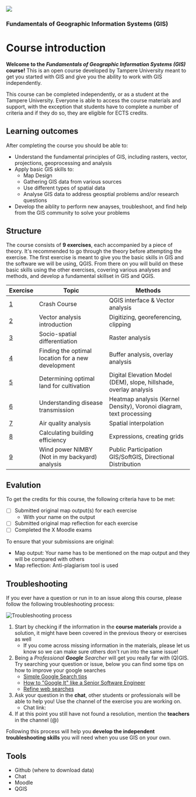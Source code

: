 ![](https://raw.githubusercontent.com/rowan8k/fundamentals-of-gis/master/Assets/logo-en-purple-small.png)
### Fundamentals of Geographic Information Systems (GIS)
 
# Course introduction

**Welcome to the *Fundamentals of Geographic Information Systems (GIS)* course!** This is an open course developed by Tampere University meant to get you started with GIS and give you the ability to work with GIS independently. 

This course can be completed independently, or as a student at the Tampere University. Everyone is able to access the course materials and support, with the exception that students have to complete a number of criteria and if they do so, they are eligible for ECTS credits. 

## Learning outcomes
After completing the course you should be able to:
- Understand the fundamental principles of GIS, including rasters, vector, projections, geoprocessing and analysis
- Apply basic GIS skills to:
	- Map Design
	- Gathering GIS data from various sources
	- Use different types of spatial data
	- Analyse GIS data to address geosptial problems and/or research questions 
- Develop the aiblity to perform new anayses, troubleshoot, and find help from the GIS community to solve your problems

## Structure
The course consists of **9 exercises**, each accompanied by a piece of theory. It's recommended to go through the theory before attempting the exercise. The first exercise is meant to give you the basic skills in GIS and the software we will be using, QGIS. From there on you will build on these basic skills using the other exercises, covering various analyses and methods, and develop a fundamental skillset in GIS and QGIS. 

| Exercise | Topic | Methods |
|--|--|--|
| [1](https://github.com/rowan8k/fundamentals-of-gis/blob/master/Content/1_Crashcourse_theory.md) | Crash Course| QGIS interface & Vector analysis |
| [2](https://github.com/rowan8k/fundamentals-of-gis/blob/master/Content/2_Theory.md) | Vector analysis introduction | Digitizing, georeferencing, clipping |
| [3](https://github.com/rowan8k/fundamentals-of-gis/blob/master/Content/3_Theory.md) | Socio-spatial differentiation | Raster analysis |
| [4](https://github.com/rowan8k/fundamentals-of-gis/blob/master/Content/4_theory.md) | Finding the optimal location for a new development | Buffer analysis, overlay analysis |
| [5](https://github.com/rowan8k/fundamentals-of-gis/blob/master/Content/5_Theory.md) | Determining optimal land for cultivation | Digital Elevation Model (DEM), slope, hillshade, overlay analysis |
| [6](https://github.com/rowan8k/fundamentals-of-gis/blob/master/Content/6_Theory.md) | Understanding disease transmission | Heatmap analysis (Kernel Density), Voronoi diagram, text processing |
| [7](https://github.com/rowan8k/fundamentals-of-gis/blob/master/Content/7_Theory.md) | Air quality analysis | Spatial interpolation
| [8](https://github.com/rowan8k/fundamentals-of-gis/blob/master/Content/8_Theory.md) | Calculating building efficiency | Expressions, creating grids |
| [9](https://github.com/rowan8k/fundamentals-of-gis/blob/master/Content/9_Theory.md) | Wind power NIMBY (Not in my backyard) analysis | Public Participation GIS/SoftGIS, Directional Distribution |

## Evalution
To get the credits for this course, the following criteria have to be met:
 - [ ] Submitted original map output(s) for each exercise
	 - With your name on the output
 - [ ] Submitted original map reflection for each exercise
 - [ ] Completed the X Moodle exams  

To ensure that your submissions are original:
- Map output: Your name has to be mentioned on the map output and they will be compared with others
- Map reflection: Anti-plagiarism tool is used

## Troubleshooting
If you ever have a question or run in to an issue along this course, please follow the following troubleshooting process: 

![Troubleshooting process](https://raw.githubusercontent.com/rowan8k/fundamentals-of-gis/master/Assets/0_Course_introduction/GIS_troubleshooting_process.drawio.png)
1. Start by checking if the information in the **course materials** provide a solution, it might have been covered in the previous theory or exercises as well
	- If you come across missing information in the materials, please let us know so we can make sure others don't run into the same issue! 
2. Being a *Professional **Google** Searcher* will get you really far with (Q)GIS. Try searching your question or issue, below you can find some tips on how to improve your google searches
	- [Simple Google Search tips](https://www.youtube.com/watch?v=oIMTM168BK8)
	- [How to "Google It" like a Senior Software Engineer](https://www.youtube.com/watch?v=cEBkvm0-rg0)
	- [Refine web searches](https://support.google.com/websearch/answer/2466433?hl=en)
3. Ask your question in the **chat**, other students or professionals will be able to help you! Use the channel of the exercise you are working on. 
	- Chat link: 
5.  If at this point you still have not found a resolution, mention the **teachers** in the channel (@)

Following this process will help you **develop the independent troubleshooting skills** you will need when you use GIS on your own. 

## Tools
- Github (where to download data)
- Chat
- Moodle
- QGIS 

# 
<!--stackedit_data:
eyJkaXNjdXNzaW9ucyI6eyJyVXo5SGtTRnVBOXByQzV2Ijp7In
RleHQiOiJYIiwic3RhcnQiOjM0NDcsImVuZCI6MzQ0OH0sInlW
aHVwYkd2elBIaks2SGsiOnsidGV4dCI6IkNoYXQgbGluazoiLC
JzdGFydCI6NDg2NiwiZW5kIjo0ODc2fSwiYmE3cG0wTldjVEtq
UTc0dyI6eyJ0ZXh0IjoidGVhY2hlcnMiLCJzdGFydCI6NDk1Mi
wiZW5kIjo0OTYwfSwiajRaeGlFTUkzVWtMZlNENiI6eyJ0ZXh0
Ijoib3duIiwic3RhcnQiOjUxMTAsImVuZCI6NTExM30sIjRvcz
ZraW9vaDRreUNkV2IiOnsic3RhcnQiOjUxMTcsImVuZCI6NTE4
MiwidGV4dCI6IiMjIFRvb2xzXG4tIEdpdGh1YiAod2hlcmUgdG
8gZG93bmxvYWQgZGF0YSlcbi0gQ2hhdFxuLSBNb29kbGVcbi0g
UUdJUyJ9fSwiY29tbWVudHMiOnsiZjFtdWpoYWVKcm5LanhPTC
I6eyJkaXNjdXNzaW9uSWQiOiJyVXo5SGtTRnVBOXByQzV2Iiwi
c3ViIjoiZ2g6NDAzMDQ3ODgiLCJ0ZXh0IjoiQWRkIG51bWJlci
IsImNyZWF0ZWQiOjE2ODY3MjAyNTg0Mzd9LCJCd2lFbk5YOHRT
eVgxcHBUIjp7ImRpc2N1c3Npb25JZCI6InlWaHVwYkd2elBIak
s2SGsiLCJzdWIiOiJnaDo0MDMwNDc4OCIsInRleHQiOiJBZGQg
bGluayIsImNyZWF0ZWQiOjE2ODY3MjAzMzA1ODl9LCJab3NOY0
syc1owUmNNdmxVIjp7ImRpc2N1c3Npb25JZCI6ImJhN3BtME5X
Y1RLalE3NHciLCJzdWIiOiJnaDo0MDMwNDc4OCIsInRleHQiOi
JBZGQgbmFtZXMiLCJjcmVhdGVkIjoxNjg2NzIwMzM1MjkzfSwi
WGpMUEhEbDZzWUl0bUxYTyI6eyJkaXNjdXNzaW9uSWQiOiJqNF
p4aUVNSTNVa0xmU0Q2Iiwic3ViIjoiZ2g6MjIxNjgxNTciLCJ0
ZXh0IjoiY291bGQgYWRkIGNyZWRpdHMgYXQgdGhlIGVuZC4iLC
JjcmVhdGVkIjoxNjg2NzMwNzc3NDg5fSwiNkdIUzJLNE1GTmdP
ZE5PQyI6eyJkaXNjdXNzaW9uSWQiOiI0b3M2a2lvb2g0a3lDZF
diIiwic3ViIjoiZ2g6NDAzMDQ3ODgiLCJ0ZXh0IjoiQWRkIHNl
Y3Rpb24iLCJjcmVhdGVkIjoxNjg3MDY0ODgwMzgxfX0sImhpc3
RvcnkiOls5NDc1NzQyNTYsNDIwNTAyOTY1LC0xMTE3MzAyOTQ1
LC0xNjUyNTUzNjUyLDczMzcwMjY0MywxNTYyMTkxMjgsODg1ND
E3ODI0LC0xOTI5ODAyMjI5LDExODM1NzI2MjhdfQ==
-->